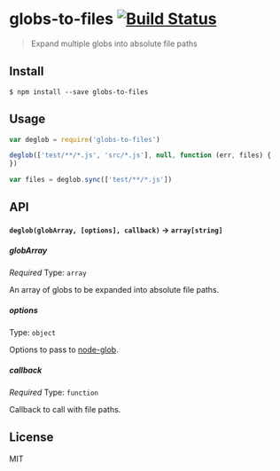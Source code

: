 globs-to-files [![Build Status](https://travis-ci.org/chinedufn/metalsmith-watcher.svg?branch=master)](https://travis-ci.org/chinedufn/globs-to-files)
================

> Expand multiple globs into absolute file paths

## Install

```
$ npm install --save globs-to-files
```

## Usage

```js
var deglob = require('globs-to-files')

deglob(['test/**/*.js', 'src/*.js'], null, function (err, files) {
})

var files = deglob.sync(['test/**/*.js'])
```

## API

#### `deglob(globArray, [options], callback)` -> `array[string]`

##### globArray

*Required*
Type: `array`

An array of globs to be expanded into absolute file paths.

##### options

Type: `object`  

Options to pass to [node-glob](https://github.com/isaacs/node-glob#options).

##### callback

*Required*
Type: `function`

Callback to call with file paths.

## License

MIT
